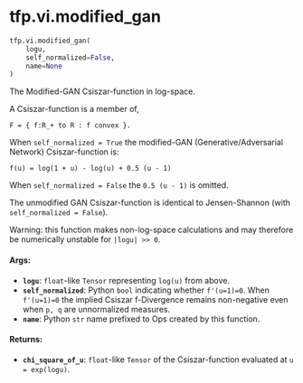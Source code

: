 <div itemscope itemtype="http://developers.google.com/ReferenceObject">
<meta itemprop="name" content="tfp.vi.modified_gan" />
</div>

# tfp.vi.modified_gan

``` python
tfp.vi.modified_gan(
    logu,
    self_normalized=False,
    name=None
)
```

The Modified-GAN Csiszar-function in log-space.

A Csiszar-function is a member of,

```none
F = { f:R_+ to R : f convex }.
```

When `self_normalized = True` the modified-GAN (Generative/Adversarial
Network) Csiszar-function is:

```none
f(u) = log(1 + u) - log(u) + 0.5 (u - 1)
```

When `self_normalized = False` the `0.5 (u - 1)` is omitted.

The unmodified GAN Csiszar-function is identical to Jensen-Shannon (with
`self_normalized = False`).

Warning: this function makes non-log-space calculations and may therefore be
numerically unstable for `|logu| >> 0`.

#### Args:

* <b>`logu`</b>: `float`-like `Tensor` representing `log(u)` from above.
* <b>`self_normalized`</b>: Python `bool` indicating whether `f'(u=1)=0`. When
    `f'(u=1)=0` the implied Csiszar f-Divergence remains non-negative even
    when `p, q` are unnormalized measures.
* <b>`name`</b>: Python `str` name prefixed to Ops created by this function.


#### Returns:

* <b>`chi_square_of_u`</b>: `float`-like `Tensor` of the Csiszar-function evaluated
    at `u = exp(logu)`.
